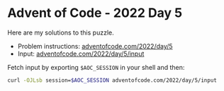 # Advent of Code - 2022 Day 5
Here are my solutions to this puzzle.

* Problem instructions: [adventofcode.com/2022/day/5](https://adventofcode.com/2022/day/5)
* Input: [adventofcode.com/2022/day/5/input](https://adventofcode.com/2022/day/5/input)

Fetch input by exporting `$AOC_SESSION` in your shell and then:
```bash
curl -OJLsb session=$AOC_SESSION adventofcode.com/2022/day/5/input
```

